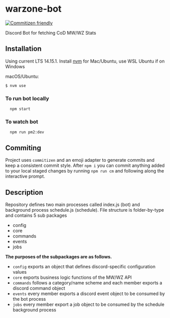 # warzone-bot
[![Commitizen friendly](https://img.shields.io/badge/commitizen-friendly-brightgreen.svg)](http://commitizen.github.io/cz-cli/)

Discord Bot for fetching CoD MW/WZ Stats

## Installation
Using current LTS 14.15.1. Install [nvm](https://github.com/nvm-sh/nvm) for Mac/Ubuntu, use WSL Ubuntu if on Windows

macOS/Ubuntu:
```
$ nvm use
```

### To run bot locally
```
  npm start
```

### To watch bot
```
  npm run pm2:dev
```

## Commiting
Project uses `commitizen` and an emoji adapter to generate commits and keep a consistent commit style. After `npm i` you can commit anything added to your local staged changes by running `npm run cm` and following along the interactive prompt.
## Description
Repository defines two main processes called index.js (bot) and background process schedule.js (schedule).
File structure is folder-by-type and contains 5 sub packages
- config
- core
- commands
- events
- jobs

**The purposes of the subpackages are as follows.**
- `config` exports an object that defines discord-specific configuration values
- `core` exports business logic functions of the MW/WZ API
- `commands` follows a category/name scheme and each member exports a discord command object
- `events` every member exports a discord event object to be consumed by the bot process
- `jobs` every member export a job object to be consumed by the schedule background process
